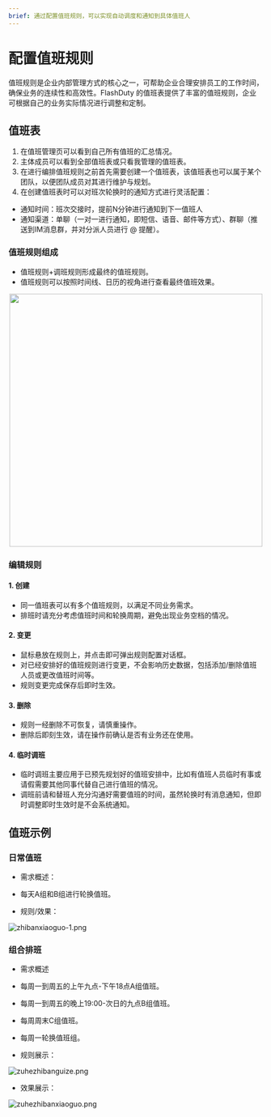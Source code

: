 ```yaml
---
brief: 通过配置值班规则，可以实现自动调度和通知到具体值班人
---
```


# 配置值班规则

值班规则是企业内部管理方式的核心之一，可帮助企业合理安排员工的工作时间，确保业务的连续性和高效性。FlashDuty 的值班表提供了丰富的值班规则，企业可根据自己的业务实际情况进行调整和定制。

## 值班表
1. 在值班管理页可以看到自己所有值班的汇总情况。
2. 主体成员可以看到全部值班表或只看我管理的值班表。
3. 在进行编排值班规则之前首先需要创建一个值班表，该值班表也可以属于某个团队，以便团队成员对其进行维护与规划。
4. 在创建值班表时可以对班次轮换时的通知方式进行灵活配置：
- 通知时间：班次交接时，提前N分钟进行通知到下一值班人
- 通知渠道：单聊（一对一进行通知，即短信、语音、邮件等方式）、群聊（推送到IM消息群，并对分派人员进行 @ 提醒）。

### 值班规则组成

- 值班规则+调班规则形成最终的值班规则。
- 值班规则可以按照时间线、日历的视角进行查看最终值班效果。

<img src="https://fcdoc.github.io/img/zh/YAhBMLK6qkGY1kRBVS-phRgql1KoULwbXKbMY0VHQj0.avif" style="display: block; margin: 0 auto;" height="500">

### 编辑规则
#### 1. 创建

- 同一值班表可以有多个值班规则，以满足不同业务需求。
- 排班时请充分考虑值班时间和轮换周期，避免出现业务空档的情况。
#### 2. 变更

- 鼠标悬放在规则上，并点击即可弹出规则配置对话框。
- 对已经安排好的值班规则进行变更，不会影响历史数据，包括添加/删除值班人员或更改值班时间等。
- 规则变更完成保存后即时生效。

#### 3. 删除

- 规则一经删除不可恢复，请慎重操作。
- 删除后即刻生效，请在操作前确认是否有业务还在使用。

#### 4. 临时调班
- 临时调班主要应用于已预先规划好的值班安排中，比如有值班人员临时有事或请假需要其他同事代替自己进行值班的情况。
- 调班前请和替班人充分沟通好需要值班的时间，虽然轮换时有消息通知，但即时调整即时生效时是不会系统通知。

## 值班示例

### 日常值班
- 需求概述：
- 每天A组和B组进行轮换值班。

- 规则/效果：

![zhibanxiaoguo-1.png](https://fcdoc.github.io/img/zh/wYD8amIzvc9KkZLPA6mweXUYMBflr-06TZFOQTqGn0A.avif)

### 组合排班
- 需求概述
- 每周一到周五的上午九点-下午18点A组值班。
- 每周一到周五的晚上19:00-次日的九点B组值班。
- 每周周末C组值班。
- 每周一轮换值班组。

- 规则展示：

![zuhezhibanguize.png](https://fcdoc.github.io/img/zh/8byBJUrSY8afMbm84FqNvTr6U8rnpXbIqhXXFht6Mek.avif)

- 效果展示：

![zuhezhibanxiaoguo.png](https://fcdoc.github.io/img/zh/xdVAhdN0fbDFVgt9frLmrVIXmHlXHaUVZrBUVJfGmKw.avif)